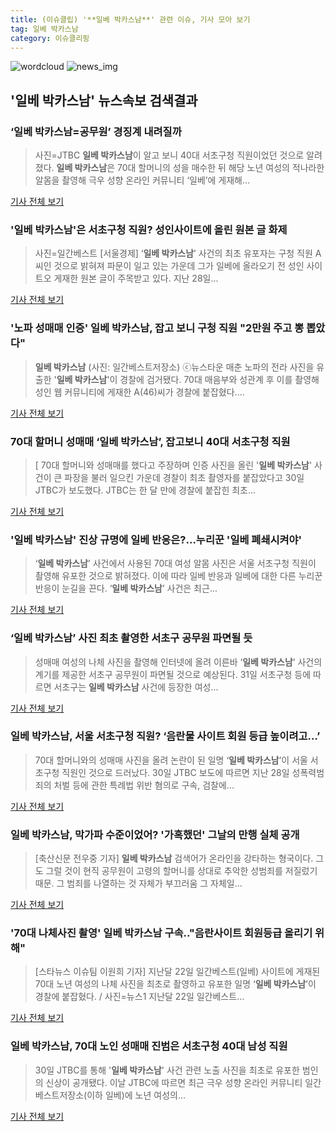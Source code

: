 ```yaml
---
title: (이슈클립) '**일베 박카스남**' 관련 이슈, 기사 모아 보기
tag: 일베 박카스남
category: 이슈클리핑
---
```

![wordcloud](https://s3.ap-northeast-2.amazonaws.com/lyrics101-wordcloud/2018-08-31-1535676758.png)
![news_img](https://user-images.githubusercontent.com/42597476/44507050-1206f400-a6e4-11e8-8d98-7ffbfebb353f.png)
## **'**일베 박카스남**'** 뉴스속보 검색결과
### ‘**일베 박카스남**=공무원’ 경징계 내려질까

>사진=JTBC **일베 박카스남**이 알고 보니 40대 서초구청 직원이었던 것으로 알려졌다. **일베 박카스남**은 70대 할머니의 성을 매수한 뒤 해당 노년 여성의 적나라한 알몸을 촬영해 극우 성향 온라인 커뮤니티 ‘일베’에 게재해...

<a href="http://www.gukjenews.com/news/articleView.html?idxno=983624" target="_blank">기사 전체 보기</a>

### '**일베 박카스남**'은 서초구청 직원? 성인사이트에 올린 원본 글 화제

>사진=일간베스트 [서울경제] ‘**일베 박카스남**’ 사건의 최초 유포자는 구청 직원 A씨인 것으로 밝혀져 파문이 일고 있는 가운데 그가 일베에 올라오기 전 성인 사이트오 게재한 원본 글이 주목받고 있다. 지난 28일...

<a href="http://www.sedaily.com/NewsView/1S3KOYXSDH" target="_blank">기사 전체 보기</a>

### '노파 성매매 인증' **일베 박카스남**, 잡고 보니 구청 직원 "2만원 주고 뽕 뽑았다"

>**일베 박카스남** (사진: 일간베스트저장소) ⓒ뉴스타운 매춘 노파의 전라 사진을 유출한 '**일베 박카스남**'이 경찰에 검거됐다. 70대 매음부와 성관계 후 이를 촬영해 성인 웹 커뮤니티에 게재한 A(46)씨가 경찰에 붙잡혔다....

<a href="http://www.newstown.co.kr/news/articleView.html?idxno=338703" target="_blank">기사 전체 보기</a>

### 70대 할머니 성매매 ‘**일베 박카스남**’, 잡고보니 40대 서초구청 직원

>[ 70대 할머니와 성매매를 했다고 주장하며 인증 사진을 올린 '**일베 박카스남**' 사건이 큰 파장을 불러 일으킨 가운데 경찰이 최초 촬영자를 붙잡았다고 30일 JTBC가 보도했다. JTBC는 한 달 만에 경찰에 붙잡힌 최초...

<a href="http://www.mydaily.co.kr/new_yk/html/read.php?newsid=201808310708324628&ext=na" target="_blank">기사 전체 보기</a>

### '**일베 박카스남**' 진상 규명에 일베 반응은?…누리꾼 '일베 폐쇄시켜야'

>‘**일베 박카스남**’ 사건에서 사용된 70대 여성 알몸 사진은 서울 서초구청 직원이 촬영해 유포한 것으로 밝혀졌다. 이에 따라 일베 반응과 일베에 대한 다른 누리꾼 반응이 눈길을 끈다. ‘**일베 박카스남**’ 사건은 최근...

<a href="http://www.kookje.co.kr/news2011/asp/newsbody.asp?code=0300&key=20180831.99099014528" target="_blank">기사 전체 보기</a>

### ‘**일베 박카스남**’ 사진 최초 촬영한 서초구 공무원 파면될 듯

>성매매 여성의 나체 사진을 촬영해 인터넷에 올려 이른바 ‘**일베 박카스남**’ 사건의 계기를 제공한 서초구 공무원이 파면될 것으로 예상된다. 31일 서초구청 등에 따르면 서초구는 **일베 박카스남** 사건에 등장한 여성...

<a href="http://news.kmib.co.kr/article/view.asp?arcid=0012645930&code=61121111&cp=nv" target="_blank">기사 전체 보기</a>

### **일베 박카스남**, 서울 서초구청 직원? ‘음란물 사이트 회원 등급 높이려고…’

>70대 할머니와의 성매매 사진을 올려 논란이 된 일명 ‘**일베 박카스남**’이 서울 서초구청 직원인 것으로 드러났다. 30일 JTBC 보도에 따르면 지난 28일 성폭력범죄의 처벌 등에 관한 특례법 위반 혐의로 구속, 검찰에...

<a href="http://news.mtn.co.kr/newscenter/news_viewer.mtn?gidx=2018083109320254434" target="_blank">기사 전체 보기</a>

### **일베 박카스남**, 막가파 수준이었어? '가혹했던' 그날의 만행 실체 공개

>[축산신문 전우중 기자] **일베 박카스남** 검색어가 온라인을 강타하는 형국이다. 그도 그럴 것이 현직 공무원이 고령의 할머니를 상대로 추악한 성범죄를 저질렀기 때문. 그 범죄를 나열하는 것 자체가 부끄러움 그 자체일...

<a href="http://www.chuksannews.co.kr/news/article.html?no=119151" target="_blank">기사 전체 보기</a>

### '70대 나체사진 촬영' **일베 박카스남** 구속.."음란사이트 회원등급 올리기 위해"

>[스타뉴스 이슈팀 이원희 기자] 지난달 22일 일간베스트(일베) 사이트에 게재된 70대 노년 여성의 나체 사진을 최초로 촬영하고 유포한 일명 ‘**일베 박카스남**’이 경찰에 붙잡혔다. / 사진=뉴스1 지난달 22일 일간베스트...

<a href="http://star.mt.co.kr/stview.php?no=2018083102302540705" target="_blank">기사 전체 보기</a>

### **일베 박카스남**, 70대 노인 성매매 진범은 서초구청 40대 남성 직원

>30일 JTBC를 통해 '**일베 박카스남**' 사건 관련 노출 사진을 최초로 유포한 범인의 신상이 공개됐다. 이날 JTBC에 따르면 최근 극우 성향 온라인 커뮤니티 일간베스트저장소(이하 일베)에 노년 여성의...

<a href="http://www.ilyosisa.co.kr/news/articleView.html?idxno=151332" target="_blank">기사 전체 보기</a>


